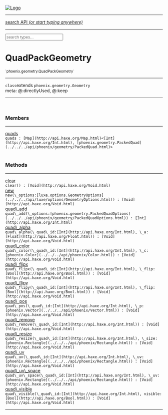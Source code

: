 
[![Logo](../../../images/logo.png)](../../../api/index.html)

<hr/>
<a href="#" id="search_bar" onclick="return;"><div> search API <em>(or start typing anywhere)</em> </div></a>
<hr/>

<script src="../../../js/omnibar.js"> </script>
<link rel="stylesheet" type="text/css" href="../../../css/omnibar.css" media="all">

<div id="omnibar"> <a href="#" onclick="return" id="omnibar_close"></a> <input id="omnibar_text" type="text" placeholder="search types..."></input></div>
<script  id="typelist" data-relpath="../../../" data-types="Luxe,luxe.AppConfig,luxe.Audio,luxe.Camera,luxe.Color,luxe.ColorHSL,luxe.ColorHSV,luxe.Component,luxe.Core,luxe.Cursor,luxe.Debug,luxe.DebugError,luxe.Draw,luxe.EmitHandler,luxe.Emitter,luxe.Entity,luxe.Events,luxe.Game,luxe.GamepadEvent,luxe.GamepadEventType,luxe.HandlerList,luxe.ID,luxe.IO,luxe.Input,luxe.InputEvent,luxe.InputType,luxe.InteractState,luxe.Key,luxe.KeyEvent,luxe.Log,luxe.Matrix,luxe.ModState,luxe.MouseButton,luxe.MouseEvent,luxe.NineSlice,luxe.Objects,luxe.Physics,luxe.PhysicsEngine,luxe.ProjectionType,luxe.Quaternion,luxe.Rectangle,luxe.Scan,luxe.Scene,luxe.Screen,luxe.SizeMode,luxe.Sound,luxe.Sprite,luxe.Tag,luxe.Text,luxe.TextAlign,luxe.TextEvent,luxe.TextEventType,luxe.Timer,luxe.TouchEvent,luxe.Transform,luxe.Vec,luxe.Vector,luxe.Visual,luxe.WindowEvent,luxe.WindowEventData,luxe.WindowEventType,luxe._Emitter.EmitNode,luxe._Events.EventConnection,luxe._Events.EventObject,luxe._Input.MouseButton_Impl_,luxe._Log.LogError,luxe._NineSlice.Slice,luxe.components.Components,luxe.debug.BatcherDebugView,luxe.debug.DebugInspectorOptions,luxe.debug.DebugView,luxe.debug.Inspector,luxe.debug.ProfilerDebugView,luxe.debug.RenderStats,luxe.debug.StatsDebugView,luxe.debug.TraceDebugView,luxe.debug._ProfilerDebugView.ProfilerBar,luxe.debug._ProfilerDebugView.ProfilerValue,luxe.macros.BuildVersion,luxe.options.BatcherOptions,luxe.options.BitmapFontOptions,luxe.options.CameraOptions,luxe.options.CircleGeometryOptions,luxe.options.ColorOptions,luxe.options.ComponentOptions,luxe.options.DrawArcOptions,luxe.options.DrawBoxOptions,luxe.options.DrawCircleOptions,luxe.options.DrawLineOptions,luxe.options.DrawNgonOptions,luxe.options.DrawPlaneOptions,luxe.options.DrawRectangleOptions,luxe.options.DrawRingOptions,luxe.options.DrawTextureOptions,luxe.options.EntityOptions,luxe.options.GeometryOptions,luxe.options.LineGeometryOptions,luxe.options.LuxeCameraOptions,luxe.options.NineSliceOptions,luxe.options.PlaneGeometryOptions,luxe.options.QuadGeometryOptions,luxe.options.RectangleGeometryOptions,luxe.options.RenderProperties,luxe.options.SpriteOptions,luxe.options.TextOptions,luxe.options.TransformProperties,luxe.options.VisualOptions,luxe.options._DrawOptions.DrawOptions,luxe.options._FontOptions.FontOptions,luxe.resource.DataResource,luxe.resource.JSONResource,luxe.resource.Resource,luxe.resource.ResourceStats,luxe.resource.ResourceType,luxe.resource.Resources,luxe.resource.SoundResource,luxe.resource.TextResource,luxe.resource._Resource.ResourceType_Impl_,luxe.structural.BalancedBST,luxe.structural.BalancedBSTNode,luxe.structural.BalancedBSTTraverseMethod,luxe.structural.OrderedMap,luxe.structural.OrderedMapIterator,luxe.structural._BalancedBST.NodeColor,luxe.tween.Actuate,luxe.tween.BezierPath,luxe.tween.ComponentPath,luxe.tween.IComponentPath,luxe.tween.LinearPath,luxe.tween.MotionPath,luxe.tween.ObjectHash,luxe.tween.RotationPath,luxe.tween._Actuate.TweenTimer,luxe.tween.actuators.GenericActuator,luxe.tween.actuators.IGenericActuator,luxe.tween.actuators.MethodActuator,luxe.tween.actuators.MotionPathActuator,luxe.tween.actuators.PropertyDetails,luxe.tween.actuators.PropertyPathDetails,luxe.tween.actuators.SimpleActuator,luxe.tween.easing.IEasing,luxe.tween.easing.Quad,luxe.tween.easing.QuadEaseIn,luxe.tween.easing.QuadEaseInOut,luxe.tween.easing.QuadEaseOut,luxe.utils.GeometryUtils,luxe.utils.Maths,luxe.utils.Random,luxe.utils.Utils,luxe.utils.unifill.CodePoint,luxe.utils.unifill.CodePointIter,luxe.utils.unifill.Exception,luxe.utils.unifill.InternalEncoding,luxe.utils.unifill.InternalEncodingIter,luxe.utils.unifill.Unicode,luxe.utils.unifill.Unifill,luxe.utils.unifill.Utf,luxe.utils.unifill.Utf8,luxe.utils.unifill._CodePoint.CodePoint_Impl_,luxe.utils.unifill._InternalEncoding.UtfX,luxe.utils.unifill._Utf8.StringU8,luxe.utils.unifill._Utf8.StringU8_Impl_,luxe.utils.unifill._Utf8.Utf8Impl,phoenix.BatchGroup,phoenix.BatchState,phoenix.Batcher,phoenix.BatcherKey,phoenix.BitmapFont,phoenix.BlendEquation,phoenix.BlendMode,phoenix.Camera,phoenix.Character,phoenix.Circle,phoenix.ClampType,phoenix.Color,phoenix.ColorHSL,phoenix.ColorHSV,phoenix.ComponentOrder,phoenix.FOVType,phoenix.FilterType,phoenix.FontInfo,phoenix.Matrix,phoenix.MatrixTransform,phoenix.PrimitiveType,phoenix.ProjectionType,phoenix.Quaternion,phoenix.Ray,phoenix.Rectangle,phoenix.RenderPath,phoenix.RenderState,phoenix.RenderTexture,phoenix.Renderer,phoenix.RendererStats,phoenix.Shader,phoenix.Spatial,phoenix.TextAlign,phoenix.Texture,phoenix.Transform,phoenix.Uniform,phoenix.UniformType,phoenix.Vec,phoenix.Vector,phoenix._Batcher.BlendEquation_Impl_,phoenix._Batcher.BlendMode_Impl_,phoenix._Batcher.PrimitiveType_Impl_,phoenix._BitmapFont.Parser,phoenix._BitmapFont.TextAlign_Impl_,phoenix._Renderer.DefaultShader,phoenix._Renderer.DefaultShaders,phoenix._Shader.Location,phoenix._Shader.UniformType_Impl_,phoenix._Vector.ComponentOrder_Impl_,phoenix._Vector.Vec_Impl_,phoenix.geometry.ArcGeometry,phoenix.geometry.CircleGeometry,phoenix.geometry.CompositeGeometry,phoenix.geometry.EvTextGeometry,phoenix.geometry.Geometry,phoenix.geometry.GeometryKey,phoenix.geometry.GeometryState,phoenix.geometry.LineGeometry,phoenix.geometry.PackedQuad,phoenix.geometry.PackedQuadOptions,phoenix.geometry.PlaneGeometry,phoenix.geometry.QuadGeometry,phoenix.geometry.QuadPackGeometry,phoenix.geometry.RectangleGeometry,phoenix.geometry.RingGeometry,phoenix.geometry.TextGeometry,phoenix.geometry.TextGeometryOptions,phoenix.geometry.TextureCoord,phoenix.geometry.TextureCoordSet,phoenix.geometry.Vertex,phoenix.geometry._TextGeometry.EvTextGeometry_Impl_,phoenix.utils.Rendering"></script>


<h1>QuadPackGeometry</h1>
<small>`phoenix.geometry.QuadPackGeometry`</small>



<hr/>

`class`extends <code><span>phoenix.geometry.Geometry</span></code><br/><span class="meta">
meta: @:directlyUsed, @:keep</span>

<hr/>


&nbsp;
&nbsp;




<h3>Members</h3> <hr/><span class="member apipage">
                <a name="quads"><a class="lift" href="#quads">quads</a></a><div class="clear"></div>
                <code class="signature apipage">quads : [Map](http://api.haxe.org/Map.html)&lt;[Int](http://api.haxe.org/Int.html), [phoenix.geometry.PackedQuad](../../../api/phoenix/geometry/PackedQuad.html)&gt;</code><br/></span>
            <span class="small_desc_flat"></span><br/>


<h3>Methods</h3> <hr/><span class="method apipage">
            <a name="clear"><a class="lift" href="#clear">clear</a></a><div class="clear"></div>
            <code class="signature apipage">clear() : [Void](http://api.haxe.org/Void.html)</code><br/><span class="small_desc_flat"></span>


</span>
<span class="method apipage">
            <a name="new"><a class="lift" href="#new">new</a></a><div class="clear"></div>
            <code class="signature apipage">new(\_options:[luxe.options.GeometryOptions](../../../api/luxe/options/GeometryOptions.html)<span></span>) : [Void](http://api.haxe.org/Void.html)</code><br/><span class="small_desc_flat"></span>


</span>
<span class="method apipage">
            <a name="quad_add"><a class="lift" href="#quad_add">quad\_add</a></a><div class="clear"></div>
            <code class="signature apipage">quad\_add(\_options:[phoenix.geometry.PackedQuadOptions](../../../api/phoenix/geometry/PackedQuadOptions.html)<span></span>) : [Int](http://api.haxe.org/Int.html)</code><br/><span class="small_desc_flat"></span>


</span>
<span class="method apipage">
            <a name="quad_alpha"><a class="lift" href="#quad_alpha">quad\_alpha</a></a><div class="clear"></div>
            <code class="signature apipage">quad\_alpha(\_quad\_id:[Int](http://api.haxe.org/Int.html)<span></span>, \_a:[Float](http://api.haxe.org/Float.html)<span></span>) : [Void](http://api.haxe.org/Void.html)</code><br/><span class="small_desc_flat"></span>


</span>
<span class="method apipage">
            <a name="quad_color"><a class="lift" href="#quad_color">quad\_color</a></a><div class="clear"></div>
            <code class="signature apipage">quad\_color(\_quad\_id:[Int](http://api.haxe.org/Int.html)<span></span>, \_c:[phoenix.Color](../../../api/phoenix/Color.html)<span></span>) : [Void](http://api.haxe.org/Void.html)</code><br/><span class="small_desc_flat"></span>


</span>
<span class="method apipage">
            <a name="quad_flipx"><a class="lift" href="#quad_flipx">quad\_flipx</a></a><div class="clear"></div>
            <code class="signature apipage">quad\_flipx(\_quad\_id:[Int](http://api.haxe.org/Int.html)<span></span>, \_flip:[Bool](http://api.haxe.org/Bool.html)<span></span>) : [Void](http://api.haxe.org/Void.html)</code><br/><span class="small_desc_flat"></span>


</span>
<span class="method apipage">
            <a name="quad_flipy"><a class="lift" href="#quad_flipy">quad\_flipy</a></a><div class="clear"></div>
            <code class="signature apipage">quad\_flipy(\_quad\_id:[Int](http://api.haxe.org/Int.html)<span></span>, \_flip:[Bool](http://api.haxe.org/Bool.html)<span></span>) : [Void](http://api.haxe.org/Void.html)</code><br/><span class="small_desc_flat"></span>


</span>
<span class="method apipage">
            <a name="quad_pos"><a class="lift" href="#quad_pos">quad\_pos</a></a><div class="clear"></div>
            <code class="signature apipage">quad\_pos(\_quad\_id:[Int](http://api.haxe.org/Int.html)<span></span>, \_p:[phoenix.Vector](../../../api/phoenix/Vector.html)<span></span>) : [Void](http://api.haxe.org/Void.html)</code><br/><span class="small_desc_flat"></span>


</span>
<span class="method apipage">
            <a name="quad_remove"><a class="lift" href="#quad_remove">quad\_remove</a></a><div class="clear"></div>
            <code class="signature apipage">quad\_remove(\_quad\_id:[Int](http://api.haxe.org/Int.html)<span></span>) : [Void](http://api.haxe.org/Void.html)</code><br/><span class="small_desc_flat"></span>


</span>
<span class="method apipage">
            <a name="quad_resize"><a class="lift" href="#quad_resize">quad\_resize</a></a><div class="clear"></div>
            <code class="signature apipage">quad\_resize(\_quad\_id:[Int](http://api.haxe.org/Int.html)<span></span>, \_size:[phoenix.Rectangle](../../../api/phoenix/Rectangle.html)<span></span>) : [Void](http://api.haxe.org/Void.html)</code><br/><span class="small_desc_flat"></span>


</span>
<span class="method apipage">
            <a name="quad_uv"><a class="lift" href="#quad_uv">quad\_uv</a></a><div class="clear"></div>
            <code class="signature apipage">quad\_uv(\_quad\_id:[Int](http://api.haxe.org/Int.html)<span></span>, \_uv:[phoenix.Rectangle](../../../api/phoenix/Rectangle.html)<span></span>) : [Void](http://api.haxe.org/Void.html)</code><br/><span class="small_desc_flat"></span>


</span>
<span class="method apipage">
            <a name="quad_uv_space"><a class="lift" href="#quad_uv_space">quad\_uv\_space</a></a><div class="clear"></div>
            <code class="signature apipage">quad\_uv\_space(\_quad\_id:[Int](http://api.haxe.org/Int.html)<span></span>, \_uv:[phoenix.Rectangle](../../../api/phoenix/Rectangle.html)<span></span>) : [Void](http://api.haxe.org/Void.html)</code><br/><span class="small_desc_flat"></span>


</span>
<span class="method apipage">
            <a name="quad_visible"><a class="lift" href="#quad_visible">quad\_visible</a></a><div class="clear"></div>
            <code class="signature apipage">quad\_visible(\_quad\_id:[Int](http://api.haxe.org/Int.html)<span></span>, visible:[Bool](http://api.haxe.org/Bool.html)<span></span>) : [Void](http://api.haxe.org/Void.html)</code><br/><span class="small_desc_flat"></span>


</span>



<hr/>

&nbsp;
&nbsp;
&nbsp;
&nbsp;